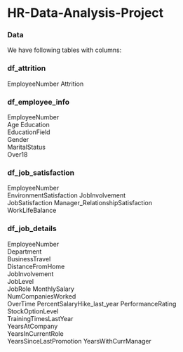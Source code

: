 # HR-Data-Analysis-Project


### Data

We have following tables with columns:

### df_attrition 
EmployeeNumber
Attrition

### df_employee_info 
EmployeeNumber	
Age	
Education	
EducationField	
Gender	
MaritalStatus	
Over18

### df_job_satisfaction 
EmployeeNumber	
EnvironmentSatisfaction	
JobInvolvement	
JobSatisfaction	
Manager_RelationshipSatisfaction	
WorkLifeBalance

### df_job_details

EmployeeNumber	
Department	
BusinessTravel	
DistanceFromHome	
JobInvolvement	
JobLevel	
JobRole	
MonthlySalary	
NumCompaniesWorked	 
OverTime 
PercentSalaryHike_last_year	
PerformanceRating	
StockOptionLevel	
TrainingTimesLastYear	
YearsAtCompany	
YearsInCurrentRole	
YearsSinceLastPromotion 
YearsWithCurrManager
